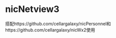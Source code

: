 # nicNetview3
搭配https://github.com/cellargalaxy/nicPersonnel和https://github.com/cellargalaxy/nicWx2使用